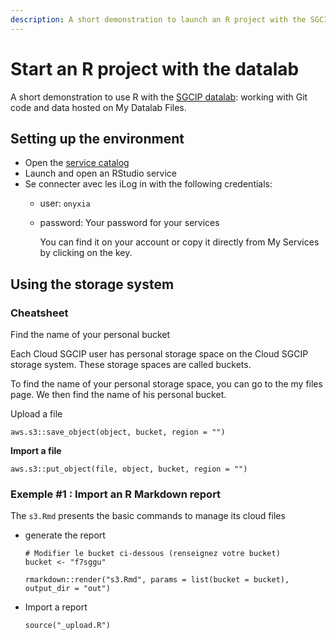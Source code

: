 ```yaml
---
description: A short demonstration to launch an R project with the SGCIP datalab
---
```


# Start an R project with the datalab

A short demonstration to use R with the [SGCIP datalab](https://onyxia.euw1.prod.sgcip.io/home): working with Git code and data hosted on My Datalab Files.

## Setting up the environment&#x20;

* Open the [service catalog](https://onyxia.euw1.prod.sgcip.io/catalog)&#x20;
* Launch and open an RStudio service
* Se connecter avec les iLog in with the following credentials:
  * user: `onyxia`
  *   password: Your password for your services

      You can find it on your account or copy it directly from My Services by clicking on the key.



## Using the storage system&#x20;

### Cheatsheet&#x20;

Find the name of your personal bucket

Each Cloud SGCIP user has personal storage space on the Cloud SGCIP storage system. These storage spaces are called buckets.

To find the name of your personal storage space, you can go to the my files page. We then find the name of his personal bucket.

Upload a file&#x20;

```
aws.s3::save_object(object, bucket, region = "")
```

**Import a  file**

```
aws.s3::put_object(file, object, bucket, region = "")
```

### Exemple #1 : Import an R Markdown report

The `s3.Rmd` presents the basic commands to manage its cloud files

*   generate the report

    ```
    # Modifier le bucket ci-dessous (renseignez votre bucket)
    bucket <- "f7sggu"

    rmarkdown::render("s3.Rmd", params = list(bucket = bucket), output_dir = "out")
    ```
*   Import a report

    ```
    source("_upload.R")
    ```

